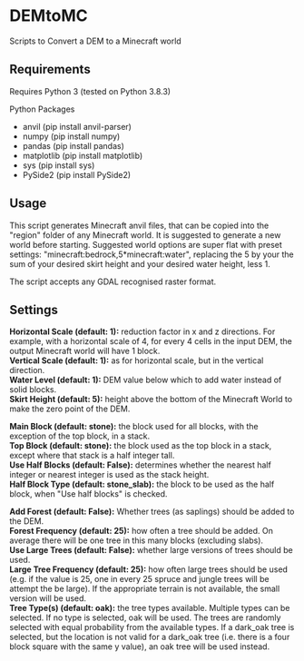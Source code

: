 # DEMtoMC
Scripts to Convert a DEM to a Minecraft world


## Requirements
Requires Python 3 (tested on Python 3.8.3)

Python Packages  
-	anvil (pip install anvil-parser)  
-	numpy (pip install numpy)  
-	pandas (pip install pandas)  
-	matplotlib (pip install matplotlib)  
-	sys (pip install sys)  
-	PySide2 (pip install PySide2)  

## Usage
This script generates Minecraft anvil files, that can be copied into the "region" folder of any Minecraft world. It is suggested to generate a new world before starting. Suggested world options are super flat with preset settings: "minecraft:bedrock,5*minecraft:water", replacing the 5 by your the sum of your desired skirt height and your desired water height, less 1.

The script accepts any GDAL recognised raster format.

## Settings
**Horizontal Scale (default: 1):** reduction factor in x and z directions. For example, with a horizontal scale of 4, for every 4 cells in the input DEM, the output Minecraft world will have 1 block.  
**Vertical Scale (default: 1):** as for horizontal scale, but in the vertical direction.  
**Water Level (default: 1):** DEM value below which to add water instead of solid blocks.  
**Skirt Height (default: 5):** height above the bottom of the Minecraft World to make the zero point of the DEM.  

**Main Block (default: stone):** the block used for all blocks, with the exception of the top block, in a stack.  
**Top Block (default: stone):** the block used as the top block in a stack, except where that stack is a half integer tall.  
**Use Half Blocks (default: False):** determines whether the nearest half integer or nearest integer is used as the stack height.  
**Half Block Type (default: stone_slab):** the block to be used as the half block, when "Use half blocks" is checked.  

**Add Forest (default: False):** Whether trees (as saplings) should be added to the DEM.  
**Forest Frequency (default: 25):** how often a tree should be added. On average there will be one tree in this many blocks (excluding slabs).  
**Use Large Trees (default: False):** whether large versions of trees should be used.  
**Large Tree Frequency (default: 25):** how often large trees should be used (e.g. if the value is 25, one in every 25 spruce and jungle trees will be attempt the be large). If the appropriate terrain is not available, the small version will be used.  
**Tree Type(s) (default: oak):** the tree types available. Multiple types can be selected. If no type is selected, oak will be used. The trees are randomly selected with equal probability from the available types. If a dark_oak tree is selected, but the location is not valid for a dark_oak tree (i.e. there is a four block square with the same y value), an oak tree will be used instead.
